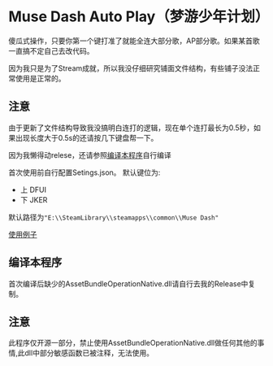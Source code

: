 # Muse Dash Auto Play（梦游少年计划）
傻瓜式操作，只要你第一个键打准了就能全连大部分歌，AP部分歌。如果某首歌一直搞不定自己去改代码。

因为我只是为了Stream成就，所以我没仔细研究铺面文件结构，有些铺子没法正常使用是正常的。

## 注意
由于更新了文件结构导致我没搞明白连打的逻辑，现在单个连打最长为0.5秒，如果出现长度大于0.5s的还请按几下键盘帮一下。

因为我懒得动relese，还请参照[编译本程序](#编译本程序)自行编译

首次使用前自行配置Setings.json。
默认键位为:
- 上 DFUI
- 下 JKER

默认路径为`"E:\\SteamLibrary\\steamapps\\common\\Muse Dash"`

[使用例子](https://www.bilibili.com/video/BV1EH4y167cL)
## 编译本程序
首次编译后缺少的AssetBundleOperationNative.dll请自行去我的Release中复制。
## 注意
此程序仅开源一部分，禁止使用AssetBundleOperationNative.dll做任何其他的事情,此dll中部分敏感函数已被注释，无法使用。